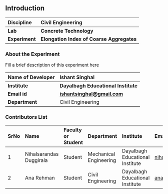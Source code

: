 ## Introduction


<b>Discipline | <b>Civil Engineering
:--|:--|
<b> Lab | <b> Concrete Technology
<b> Experiment|     <b> Elongation Index of Coarse Aggregates

### About the Experiment 

Fill a brief description of this experiment here

<b>Name of Developer | <b> Ishant Singhal
:--|:--|
<b> Institute | <b> Dayalbagh Educational Institute
<b> Email id|     <b>  ishantsinghal@gmail.com
<b> Department |  Civil Engineering

### Contributors List

SrNo | Name | Faculty or Student | Department| Institute | Email id
:--|:--|:--|:--|:--|:--|
1 | Nihalsarandas Duggirala | Student | Mechanical Engineering | Dayalbagh Educational Institute | nihalsarandasd@gmail.com
2 | Ana Rehman | Student | Civil Engineering | Dayalbagh Educational Institute | anarehmanana@gmail.com
